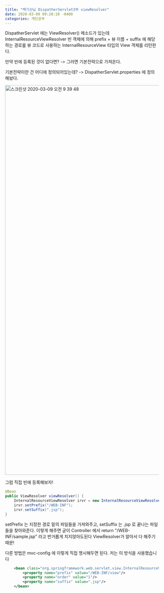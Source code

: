 ```yaml
---
title: "백기선님 DispatherServlet3부 viewResolver"
date: 2020-03-09 09:20:28 -0400
categories: 개인공부
---
```


DispatherServlet 에는 ViewResolver() 메소드가 있는데
InternalResourceViewResolver 빈 객체에 의해 
prefix + 뷰 이름 + suffix 에 해당하는 경로를 뷰 코드로 사용하는
InternalResourceView 타입의 View 객체를 리턴한다.

만약 빈에 등록된 것이 없다면? -> 그러면 기본전략으로 가져온다.

기본전략이란 건 어디에 정의되어있는데? -> DispatherServlet.properties 에 정의 해놨다.

<img width="1278" alt="스크린샷 2020-03-09 오전 9 39 48" src="https://user-images.githubusercontent.com/45488643/76174343-20473300-61ea-11ea-90d9-454f53f6141e.png">

그럼 직접 빈에 등록해보자!

```java
@Bean
public ViewResolver viewResolver() {
    InternalResourceViewResolver irvr = new InternalResourceViewResolver();
    irvr.setPrefix("/WEB-INF");
    irvr.setSuffix(".jsp");
}
```
setPrefix 는 지정한 경로 밑의 파일들을 가져와주고, setSuffix 는 .jsp 로 끝나는 파일들을 찾아와준다.
이렇게 해주면 굳이 Controller 에서 return "/WEB-INF/sample.jsp" 라고 번거롭게 치지않아도된다
ViewResolver가 알아서 다 해주기 때문!

다른 방법은 mvc-config 에 이렇게 직접 명시해두면 된다. 저는 이 방식을 사용했습니다
```xml
    <bean class="org.springframework.web.servlet.view.InternalResourceViewResolver">
        <property name="prefix" value="/WEB-INF/view"/>
        <property name="order" value="1"/>
        <property name="suffix" value=".jsp"/>
    </bean>
```